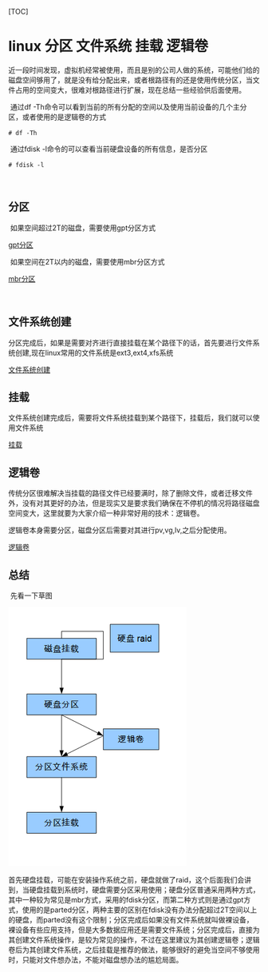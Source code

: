 [TOC]





# linux 分区 文件系统 挂载 逻辑卷

​	近一段时间发现，虚拟机经常被使用，而且是别的公司人做的系统，可能他们给的磁盘空间够用了，就是没有给分配出来，或者根路径有的还是使用传统分区，当文件占用的空间变大，很难对根路径进行扩展，现在总结一些经验供后面使用。



​	通过df -Th命令可以看到当前的所有分配的空间以及使用当前设备的几个主分区，或者使用的是逻辑卷的方式

```
# df -Th
```

​	通过fdisk -l命令的可以查看当前硬盘设备的所有信息，是否分区

```
# fdisk -l
```

​	

## 分区

​	如果空间超过2T的磁盘，需要使用gpt分区方式

[gpt分区](../20180717/linux_磁盘分区_parted.md)

​	如果空间在2T以内的磁盘，需要使用mbr分区方式

[mbr分区](../20180717/linux_磁盘分区_fdisk.md)

​	

## 文件系统创建

​	分区完成后，如果是需要对齐进行直接挂载在某个路径下的话，首先要进行文件系统创建,现在linux常用的文件系统是ext3,ext4,xfs系统

[文件系统创建](../20180718/linux_创建文件系统.md)



## 挂载

​	文件系统创建完成后，需要将文件系统挂载到某个路径下，挂载后，我们就可以使用文件系统

[挂载](../20180718/LINUX_挂载_卸载.md)



## 逻辑卷

​	传统分区很难解决当挂载的路径文件已经要满时，除了删除文件，或者迁移文件外，没有对其更好的办法，但是现实又是要求我们确保在不停机的情况将路径磁盘空间变大，这里就要为大家介绍一种非常好用的技术：逻辑卷。

​	逻辑卷本身需要分区，磁盘分区后需要对其进行pv,vg,lv,之后分配使用。



[逻辑卷](../20180718/LINUX_逻辑卷_CREATE_EXTEND.md)



## 总结



​	先看一下草图

![_](../img_src/000/2018-07-27_151044.png)

​	首先硬盘挂载，可能在安装操作系统之前，硬盘就做了raid，这个后面我们会讲到，当硬盘挂载到系统时，硬盘需要分区采用使用；硬盘分区普通采用两种方式，其中一种较为常见是mbr方式，采用的fdisk分区，而第二种方式则是通过gpt方式，使用的是parted分区，两种主要的区别在fdisk没有办法分配超过2T空间以上的硬盘，而parted没有这个限制；分区完成后如果没有文件系统就叫做裸设备，裸设备有些应用支持，但是大多数据应用还是需要文件系统；分区完成后，直接为其创建文件系统操作，是较为常见的操作，不过在这里建议为其创建逻辑卷；逻辑卷后为其创建文件系统，之后挂载是推荐的做法，能够很好的避免当空间不够使用时，只能对文件想办法，不能对磁盘想办法的尴尬局面。





